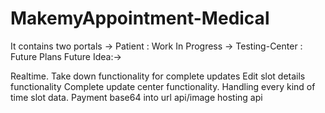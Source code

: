 # MakemyAppointment-Medical
 It contains two portals
 -> Patient
  : Work In Progress
 -> Testing-Center
  : Future Plans
Future Idea:->

Realtime.
Take down functionality for complete updates
Edit slot details functionality
Complete update center functionality.
Handling every kind of time slot data.
Payment 
base64 into url api/image hosting api